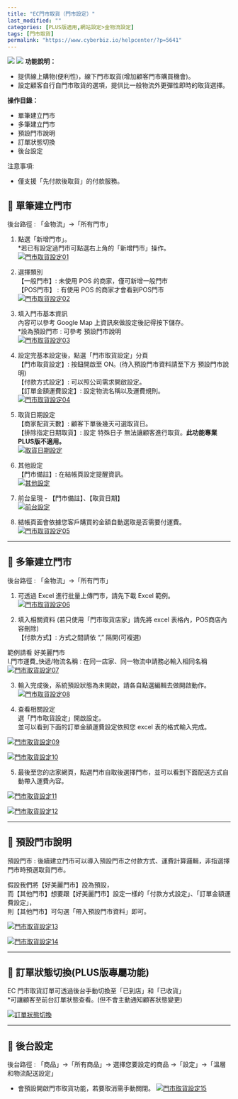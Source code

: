 ```yaml
---
title: "EC門市取貨（門市設定）"
last_modified: ""
categories: [PLUS版適用,網站設定>金物流設定]
tags: [門市取貨]
permalink: "https://www.cyberbiz.io/helpcenter/?p=5641"
---
```


![](https://www.cyberbiz.io/helpcenter/wp-content/uploads/一般版1.png)
![](https://www.cyberbiz.io/helpcenter/wp-content/uploads/PLUS版3.png)
**功能說明：**  

* 提供線上購物(便利性)，線下門市取貨(增加顧客門市購買機會)。 
* 設定顧客自行自門市取貨的選項，提供比一般物流外更彈性即時的取貨選擇。 

**操作目錄：**

* 單筆建立門市
* 多筆建立門市
* 預設門市說明
* 訂單狀態切換
* 後台設定

注意事項:  

* 僅支援「先付款後取貨」的付款服務。 



## 📌 單筆建立門市


後台路徑 : 「金物流」→「所有門市」  


1. 點選「新增門市」。   
*若已有設定過門市可點選右上角的「新增門市」操作。  
[![門市取貨設定01](https://www.cyberbiz.io/support/wp-content/uploads/門市取貨設定01-1.png)](https://www.cyberbiz.io/support/wp-content/uploads/門市取貨設定01-1.png)



2. 選擇類別  
【一般門市】: 未使用 POS 的商家，僅可新增一般門市  
【POS門市】 : 有使用 POS 的商家才會看到POS門市  
[![門市取貨設定02](https://www.cyberbiz.io/support/wp-content/uploads/門市取貨設定02.png)](https://www.cyberbiz.io/support/wp-content/uploads/門市取貨設定02.png)



3. 填入門市基本資訊  
內容可以參考 Google Map 上資訊來做設定後記得按下儲存。  
*設為預設門市 : 可參考 預設門市說明  
[![門市取貨設定03](https://www.cyberbiz.io/support/wp-content/uploads/門市取貨設定03.png)](https://www.cyberbiz.io/support/wp-content/uploads/門市取貨設定03.png)



4. 設定完基本設定後，點選「門市取貨設定」分頁   
【門市取貨設定】: 按鈕開啟至 ON。(待入預設門市資料請至下方 預設門市說明)  
【付款方式設定】: 可以照公司需求開啟設定。  
【訂單金額運費設定】: 設定物流名稱以及運費規則。  
[![門市取貨設定04](https://www.cyberbiz.io/support/wp-content/uploads/門市取貨設定04.png)](https://www.cyberbiz.io/support/wp-content/uploads/門市取貨設定04.png)



5. 取貨日期設定   
【商家配貨天數】: 顧客下單後幾天可選取貨日。  
【排除指定日期取貨】: 設定 特殊日子 無法讓顧客進行取貨。**此功能專業 PLUS版不適用。**  
[![取貨日期設定](https://www.cyberbiz.io/helpcenter/wp-content/uploads/EC門市取貨門市設定.png)](https://www.cyberbiz.io/helpcenter/wp-content/uploads/EC門市取貨門市設定.png)



6. 其他設定  
【門市備註】: 在結帳頁設定提醒資訊。  
[![其他設定](https://www.cyberbiz.io/support/wp-content/uploads/門市取貨設定18.png)](https://www.cyberbiz.io/support/wp-content/uploads/門市取貨設定18.png)



7. 前台呈現 - 【門市備註】、【取貨日期】  
[![前台設定](https://www.cyberbiz.io/support/wp-content/uploads/門市取貨設定19.png)](https://www.cyberbiz.io/support/wp-content/uploads/門市取貨設定19.png)



8. 結帳頁面會依據您客戶購買的金額自動選取是否需要付運費。  
[![門市取貨設定05](https://www.cyberbiz.io/support/wp-content/uploads/門市取貨設定05.png)](https://www.cyberbiz.io/support/wp-content/uploads/門市取貨設定05.png)



* * *



## 📌 多筆建立門市


後台路徑 : 「金物流」→「所有門市」  


1. 可透過 Excel 進行批量上傳門市，請先下載 Excel 範例。  
[![門市取貨設定06](https://www.cyberbiz.io/support/wp-content/uploads/門市取貨設定06.png)](https://www.cyberbiz.io/support/wp-content/uploads/門市取貨設定06.png)



2. 填入相關資料 (若只使用「門市取貨店家」請先將 excel 表格內，POS商店內容刪除)   
【付款方式】: 方式之間請依 “,” 隔開(可複選)  

範例請看 好美麗門市  
I.門市運費_快遞/物流名稱 : 在同一店家、同一物流中請務必輸入相同名稱  
[![門市取貨設定07](https://www.cyberbiz.io/support/wp-content/uploads/門市取貨設定07.png)](https://www.cyberbiz.io/support/wp-content/uploads/門市取貨設定07.png)



3. 輸入完成後，系統預設狀態為未開啟，請各自點選編輯去做開啟動作。  
[![門市取貨設定08](https://www.cyberbiz.io/support/wp-content/uploads/門市取貨設定08.png)](https://www.cyberbiz.io/support/wp-content/uploads/門市取貨設定08.png)



4. 查看相關設定  
選「門市取貨設定」開啟設定。  
並可以看到下面的訂單金額運費設定依照您 excel 表的格式輸入完成。  

[![門市取貨設定09](https://www.cyberbiz.io/support/wp-content/uploads/門市取貨設定09-1.png)](https://www.cyberbiz.io/support/wp-content/uploads/門市取貨設定09-1.png)

[![門市取貨設定10](https://www.cyberbiz.io/support/wp-content/uploads/門市取貨設定10.png)](https://www.cyberbiz.io/support/wp-content/uploads/門市取貨設定10.png)



5. 最後至您的店家網頁，點選門市自取後選擇門市，並可以看到下面配送方式自動帶入運費內容。  

[![門市取貨設定11](https://www.cyberbiz.io/support/wp-content/uploads/門市取貨設定11.png)](https://www.cyberbiz.io/support/wp-content/uploads/門市取貨設定11.png)

[![門市取貨設定12](https://www.cyberbiz.io/support/wp-content/uploads/門市取貨設定12.png)](https://www.cyberbiz.io/support/wp-content/uploads/門市取貨設定12.png)



* * *



## 📌 預設門市說明


預設門市 : 後續建立門市可以導入預設門市之付款方式、運費計算邏輯，非指選擇門市時預選取貨門市。  

假設我們將【好美麗門市】設為預設，  
而【其他門市】想要跟【好美麗門市】設定一樣的「付款方式設定」、「訂單金額運費設定」，  
則【其他門市】可勾選「帶入預設門市資料」即可。  

[![門市取貨設定13](https://www.cyberbiz.io/support/wp-content/uploads/門市取貨設定13.png)](https://www.cyberbiz.io/support/wp-content/uploads/門市取貨設定13.png)

[![門市取貨設定14](https://www.cyberbiz.io/support/wp-content/uploads/門市取貨設定14.png)](https://www.cyberbiz.io/support/wp-content/uploads/門市取貨設定14.png)

* * *



## 📌 訂單狀態切換(PLUS版專屬功能)



EC 門市取貨訂單可透過後台手動切換至「已到店」和「已收貨」  
*可讓顧客至前台訂單狀態查看。(但不會主動通知顧客狀態變更)  

[![訂單狀態切換](https://www.cyberbiz.io/support/wp-content/uploads/門市取貨設定16.png)](https://www.cyberbiz.io/support/wp-content/uploads/門市取貨設定16.png)

* * *



## 📌 後台設定


後台路徑 :  「商品」→「所有商品」→ 選擇您要設定的商品 →「設定」→「溫層和物流配送設定」  


* 會預設開啟門市取貨功能，若要取消需手動關閉。
[![門市取貨設定15](https://www.cyberbiz.io/support/wp-content/uploads/門市取貨設定15.png)](https://www.cyberbiz.io/support/wp-content/uploads/門市取貨設定15.png)

